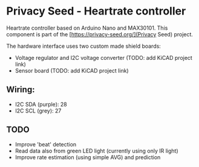 # Privacy Seed - Heartrate controller

Heartrate controller based on Arduino Nano and MAX30101.
This component is part of the [https://privacy-seed.org/](Privacy Seed) project.

The hardware interface uses two custom made shield boards:
- Voltage regulator and I2C voltage converter (TODO: add KiCAD project link)
- Sensor board (TODO: add KiCAD project link)

## Wiring:
-  I2C SDA (purple):  28
-  I2C SCL (grey):    27

## TODO
- Improve 'beat' detection
- Read data also from green LED light (currently using only IR light)
- Improve rate estimation (using simple AVG) and prediction
